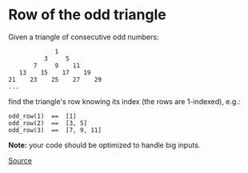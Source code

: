 # Row of the odd triangle

Given a triangle of consecutive odd numbers:

```text
             1
          3     5
       7     9    11
   13    15    17    19
21    23    25    27    29
...
```

find the triangle's row knowing its index (the rows are 1-indexed), e.g.:

```text
odd_row(1)  ==  [1]
odd_row(2)  ==  [3, 5]
odd_row(3)  ==  [7, 9, 11]
```

**Note:** your code should be optimized to handle big inputs.

[Source](https://www.codewars.com/kata/5d5a7525207a674b71aa25b5/train/python)